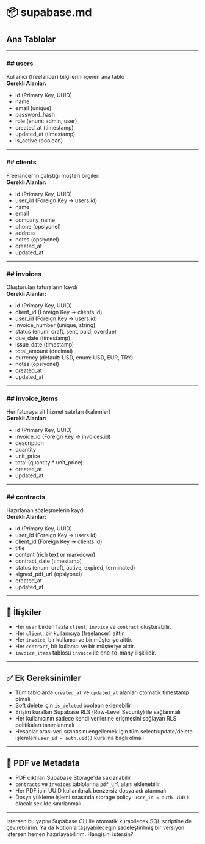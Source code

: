 # 📦 supabase.md  
## Ana Tablolar

---

### ## users  
Kullanıcı (freelancer) bilgilerini içeren ana tablo  
**Gerekli Alanlar:**  
- id (Primary Key, UUID)  
- name  
- email (unique)  
- password_hash  
- role (enum: admin, user)  
- created_at (timestamp)  
- updated_at (timestamp)  
- is_active (boolean)  

---

### ## clients  
Freelancer’ın çalıştığı müşteri bilgileri  
**Gerekli Alanlar:**  
- id (Primary Key, UUID)  
- user_id (Foreign Key → users.id)  
- name  
- email  
- company_name  
- phone (opsiyonel)  
- address  
- notes (opsiyonel)  
- created_at  
- updated_at  

---

### ## invoices  
Oluşturulan faturaların kaydı  
**Gerekli Alanlar:**  
- id (Primary Key, UUID)  
- client_id (Foreign Key → clients.id)  
- user_id (Foreign Key → users.id)  
- invoice_number (unique, string)  
- status (enum: draft, sent, paid, overdue)  
- due_date (timestamp)  
- issue_date (timestamp)  
- total_amount (decimal)  
- currency (default: USD, enum: USD, EUR, TRY)  
- notes (opsiyonel)  
- created_at  
- updated_at  

---

### ## invoice_items  
Her faturaya ait hizmet satırları (kalemler)  
**Gerekli Alanlar:**  
- id (Primary Key, UUID)  
- invoice_id (Foreign Key → invoices.id)  
- description  
- quantity  
- unit_price  
- total (quantity * unit_price)  
- created_at  
- updated_at  

---

### ## contracts  
Hazırlanan sözleşmelerin kaydı  
**Gerekli Alanlar:**  
- id (Primary Key, UUID)  
- user_id (Foreign Key → users.id)  
- client_id (Foreign Key → clients.id)  
- title  
- content (rich text or markdown)  
- contract_date (timestamp)  
- status (enum: draft, active, expired, terminated)  
- signed_pdf_url (opsiyonel)  
- created_at  
- updated_at  

---

## 🔗 İlişkiler  
- Her `user` birden fazla `client`, `invoice` ve `contract` oluşturabilir.  
- Her `client`, bir kullanıcıya (freelancer) aittir.  
- Her `invoice`, bir kullanıcı ve bir müşteriye aittir.  
- Her `contract`, bir kullanıcı ve bir müşteriye aittir.  
- `invoice_items` tablosu `invoice` ile one-to-many ilişkilidir.

---

## ✅ Ek Gereksinimler  
- Tüm tablolarda `created_at` ve `updated_at` alanları otomatik timestamp olmalı  
- Soft delete için `is_deleted` boolean eklenebilir  
- Erişim kuralları Supabase RLS (Row-Level Security) ile sağlanmalı  
- Her kullanıcının sadece kendi verilerine erişmesini sağlayan RLS politikaları tanımlanmalı  
- Hesaplar arası veri sızıntısını engellemek için tüm select/update/delete işlemleri `user_id = auth.uid()` kuralına bağlı olmalı

---

## 📄 PDF ve Metadata  
- PDF çıktıları Supabase Storage'da saklanabilir  
- `contracts` ve `invoices` tablolarına `pdf_url` alanı eklenebilir  
- Her PDF için UUID kullanılarak benzersiz dosya adı atanmalı  
- Dosya yükleme işlemi sırasında storage policy: `user_id = auth.uid()` olacak şekilde sınırlanmalı

---

İstersen bu yapıyı Supabase CLI ile otomatik kurabilecek SQL scriptine de çevirebilirim. Ya da Notion'a taşıyabileceğin sadeleştirilmiş bir versiyon istersen hemen hazırlayabilirim. Hangisini istersin?
